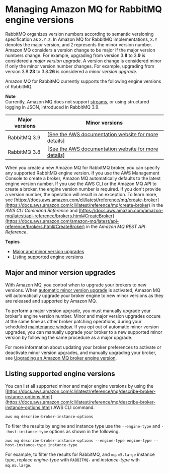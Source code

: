 # Managing Amazon MQ for RabbitMQ engine versions<a name="rabbitmq-version-management"></a>

 RabbitMQ organizes version numbers according to semantic versioning specification as `X.Y.Z`\. In Amazon MQ for RabbitMQ implementations, `X.Y` denotes the major version, and `Z` represents the minor version number\. Amazon MQ considers a version change to be major if the major version numbers change\. For example, upgrading from version 3\.**8** to 3\.**9** is considered a *major version upgrade*\. A version change is considered minor if only the minor version number changes\. For example, upgrading from version 3\.8\.**23** to 3\.8\.**26** is considered a *minor version upgrade*\. 

 Amazon MQ for RabbitMQ currently supports the following engine versions of RabbitMQ\. 

**Note**  
 Currently, Amazon MQ does not support [streams](https://www.rabbitmq.com/streams.html), or using structured logging in JSON, introduced in RabbitMQ 3\.9\. 


| Major versions | Minor versions | 
| --- | --- | 
| RabbitMQ 3\.9 |  [\[See the AWS documentation website for more details\]](http://docs.aws.amazon.com/amazon-mq/latest/developer-guide/rabbitmq-version-management.html)  | 
| RabbitMQ 3\.8 |  [\[See the AWS documentation website for more details\]](http://docs.aws.amazon.com/amazon-mq/latest/developer-guide/rabbitmq-version-management.html)  | 

 When you create a new Amazon MQ for RabbitMQ broker, you can specify any supported RabbitMQ engine version\. If you use the AWS Management Console to create a broker, Amazon MQ automatically defaults to the latest engine version number\. If you use the AWS CLI or the Amazon MQ API to create a broker, the engine version number is required\. If you don't provide a version number, the operation will result in an exception\. To learn more, see [https://docs.aws.amazon.com/cli/latest/reference/mq/create-broker](https://docs.aws.amazon.com/cli/latest/reference/mq/create-broker) in the *AWS CLI Command Reference* and [https://docs.aws.amazon.com/amazon-mq/latest/api-reference/brokers.html#CreateBroker](https://docs.aws.amazon.com/amazon-mq/latest/api-reference/brokers.html#CreateBroker) in the *Amazon MQ REST API Reference*\. 

**Topics**
+ [Major and minor version upgrades](#rabbitmq-version-management-upgrading)
+ [Listing supported engine versions](#rabbitmq-version-management-listing-versions)

## Major and minor version upgrades<a name="rabbitmq-version-management-upgrading"></a>

 With Amazon MQ, you control when to upgrade your brokers to new versions\. When [ automatic minor version upgrade](https://docs.aws.amazon.com/amazon-mq/latest/api-reference/brokers-broker-id.html#brokers-broker-id-prop-updatebrokerinput-autominorversionupgrade) is activated, Amazon MQ will automatically upgrade your broker engine to new minor versions as they are released and supported by Amazon MQ\. 

 To perform a major version upgrade, you must manually upgrade your broker's engine version number\. Minor and major version upgrades occure at the same time as other broker patching operations, during your scheduled [maintenance window](maintaining-brokers.md)\. If you opt out of automatic minor version upgrades, you can manually upgrade your broker to a new supported minor version by following the same procedure as a major upgrade\. 

 For more information about updating your broker preferences to activate or deactivate minor version upgrades, and manually upgrading your broker, see [Upgrading an Amazon MQ broker engine version](upgrading-brokers.md)\. 

## Listing supported engine versions<a name="rabbitmq-version-management-listing-versions"></a>

 You can list all supported minor and major engine versions by using the [https://docs.aws.amazon.com/cli/latest/reference/mq/describe-broker-instance-options.html](https://docs.aws.amazon.com/cli/latest/reference/mq/describe-broker-instance-options.html) AWS CLI command\. 

```
aws mq describe-broker-instance-options
```

To filter the results by engine and instance type use the `--engine-type` and `--host-instance-type` options as shown in the following\.

```
aws mq describe-broker-instance-options --engine-type engine-type --host-instance-type instance-type
```

For example, to filter the results for RabbitMQ, and `mq.m5.large` instance type, replace *engine\-type* with `RABBITMQ-` and *instance\-type* with `mq.m5.large`\.